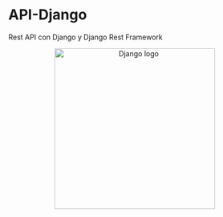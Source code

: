 # API-Django
Rest API con Django y Django Rest Framework

<p align="center">
  <a href="http://nestjs.com/" target="blank"><img src="https://1000logos.net/wp-content/uploads/2020/08/Django-Logo.png" width="320" alt="Django logo" /></a>
</p>
